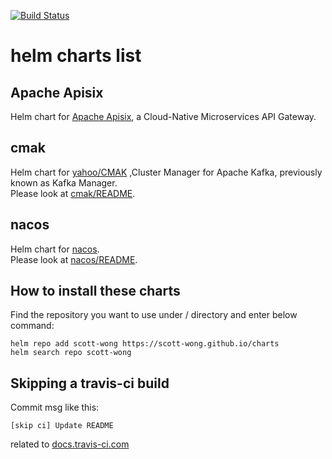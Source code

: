 [![Build Status](https://travis-ci.org/scott-wong/helm-charts.svg?branch=master)](https://travis-ci.org/scott-wong/helm-charts)  
# helm charts list

## Apache Apisix
Helm chart for [Apache Apisix](https://github.com/apache/incubator-apisix), a Cloud-Native Microservices API Gateway.

## cmak
Helm chart for [yahoo/CMAK](https://github.com/yahoo/CMAK) ,Cluster Manager for Apache Kafka, previously known as Kafka Manager.  
Please look at [cmak/README](cmak/README.md).

## nacos
Helm chart for [nacos](https://github.com/nacos-group/nacos-docker).  
Please look at [nacos/README](nacos/README.md).



## How to install these charts
Find the repository you want to use under / directory and enter below command:
```
helm repo add scott-wong https://scott-wong.github.io/charts
helm search repo scott-wong
```


## Skipping a travis-ci build
Commit msg like this:  
```
[skip ci] Update README  
```
related to [docs.travis-ci.com](https://docs.travis-ci.com/user/customizing-the-build/#Skipping-a-build)